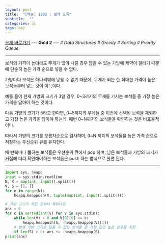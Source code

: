 ```yaml
---
layout: post
title:  "[백준] 1202 : 보석 도둑"
subtitle:  ""
categories: ps
tags: boj
---
```


[문제 바로가기](https://www.acmicpc.net/problem/1202) --- **Gold 2** --- *# Data Structures # Greedy # Sorting # Priority Queue*

---

보석의 가격이 높더라도 무게가 많이 나갈 경우 담을 수 있는 가방에 제약이 걸리기 때문에 단순히 높은 가격 순으로 넣을 수 없다.

가방마다 보석은 하나씩밖에 넣을 수 없기 때문에, 무게가 되는 한 최대한 가격이 높은 보석들부터 넣는 것이 이득이다.

예를 들어 현재 가방의 크기가 3일 경우, 0~3까지의 무게를 가지는 보석들 중 가장 높은 가격을 담아야 하는 것이다.

다음 가방의 크기가 5라고 한다면, 0~5까지의 무게들 중 이전에 선택된 보석을 제외하고 가장 높은 가격을 담아야 하는데, 매번 0~N까지의 보석들을 확인하는 것은 비효율적이다.

따라서 가방의 크기를 오름차순으로 검사하며, 0~N 까지의 보석들을 높은 가격 순으로 저장하는 우선순위 큐를 유지한다.

매 반복마다 뽑히는 보석들은 우선순위 큐에서 pop 하며, 남은 보석들과 가방의 크기가 커짐에 따라 확인해야하는 보석들은 push 하는 방식으로 풀면 된다.

---

```python
import sys, heapq
input = sys.stdin.readline
N, K = map(int, input().split())
V, S = [], []
for n in range(N):
    heapq.heappush(V, tuple(map(int, input().split())))

# 가방 크기가 작은 것부터 채워나감
ans = 0
for c in sorted(int(v) for v in sys.stdin):
    while len(V) > 0 and V[0][0] <= c:
        heapq.heappush(S, -heapq.heappop(V)[1])
    # 현재 가방 크기로 담을 수 있는 보석들 중 가장 값이 높은 친구를 저장
    if len(S) > 0: ans += -heapq.heappop(S)
print(ans)
```
